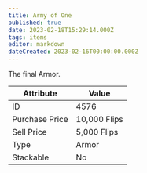 ```yaml
---
title: Army of One
published: true
date: 2023-02-18T15:29:14.000Z
tags: items
editor: markdown
dateCreated: 2023-02-16T00:00:00.000Z
---
```


The final Armor.

|Attribute|Value|
|-|-|
|ID|4576|
|Purchase Price|10,000 Flips|
|Sell Price|5,000 Flips|
|Type|Armor|
|Stackable|No|

